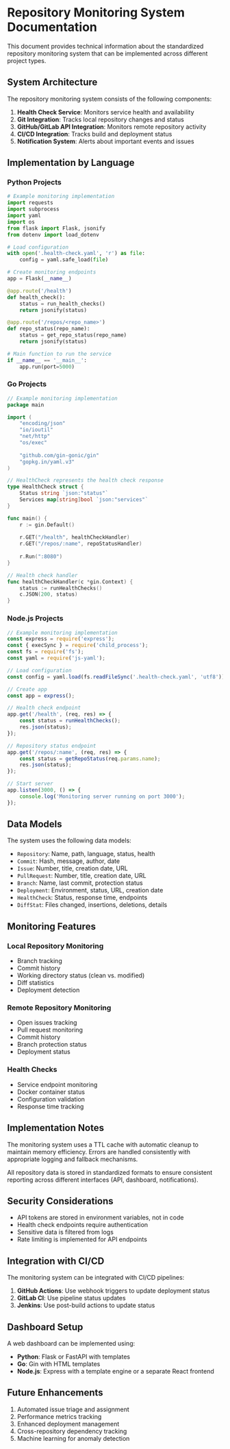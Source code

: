 # Repository Monitoring System Documentation

This document provides technical information about the standardized repository monitoring system that can be implemented across different project types.

## System Architecture

The repository monitoring system consists of the following components:

1. **Health Check Service**: Monitors service health and availability
2. **Git Integration**: Tracks local repository changes and status
3. **GitHub/GitLab API Integration**: Monitors remote repository activity
4. **CI/CD Integration**: Tracks build and deployment status
5. **Notification System**: Alerts about important events and issues

## Implementation by Language

### Python Projects

```python
# Example monitoring implementation
import requests
import subprocess
import yaml
import os
from flask import Flask, jsonify
from dotenv import load_dotenv

# Load configuration
with open('.health-check.yaml', 'r') as file:
    config = yaml.safe_load(file)

# Create monitoring endpoints
app = Flask(__name__)

@app.route('/health')
def health_check():
    status = run_health_checks()
    return jsonify(status)

@app.route('/repos/<repo_name>')
def repo_status(repo_name):
    status = get_repo_status(repo_name)
    return jsonify(status)

# Main function to run the service
if __name__ == '__main__':
    app.run(port=5000)
```

### Go Projects

```go
// Example monitoring implementation
package main

import (
    "encoding/json"
    "io/ioutil"
    "net/http"
    "os/exec"
    
    "github.com/gin-gonic/gin"
    "gopkg.in/yaml.v3"
)

// HealthCheck represents the health check response
type HealthCheck struct {
    Status string `json:"status"`
    Services map[string]bool `json:"services"`
}

func main() {
    r := gin.Default()
    
    r.GET("/health", healthCheckHandler)
    r.GET("/repos/:name", repoStatusHandler)
    
    r.Run(":8080")
}

// Health check handler
func healthCheckHandler(c *gin.Context) {
    status := runHealthChecks()
    c.JSON(200, status)
}
```

### Node.js Projects

```javascript
// Example monitoring implementation
const express = require('express');
const { execSync } = require('child_process');
const fs = require('fs');
const yaml = require('js-yaml');

// Load configuration
const config = yaml.load(fs.readFileSync('.health-check.yaml', 'utf8'));

// Create app
const app = express();

// Health check endpoint
app.get('/health', (req, res) => {
    const status = runHealthChecks();
    res.json(status);
});

// Repository status endpoint
app.get('/repos/:name', (req, res) => {
    const status = getRepoStatus(req.params.name);
    res.json(status);
});

// Start server
app.listen(3000, () => {
    console.log('Monitoring server running on port 3000');
});
```

## Data Models

The system uses the following data models:

- `Repository`: Name, path, language, status, health
- `Commit`: Hash, message, author, date
- `Issue`: Number, title, creation date, URL
- `PullRequest`: Number, title, creation date, URL
- `Branch`: Name, last commit, protection status
- `Deployment`: Environment, status, URL, creation date
- `HealthCheck`: Status, response time, endpoints
- `DiffStat`: Files changed, insertions, deletions, details

## Monitoring Features

### Local Repository Monitoring

- Branch tracking
- Commit history
- Working directory status (clean vs. modified)
- Diff statistics
- Deployment detection

### Remote Repository Monitoring

- Open issues tracking
- Pull request monitoring
- Commit history
- Branch protection status
- Deployment status

### Health Checks

- Service endpoint monitoring
- Docker container status
- Configuration validation
- Response time tracking

## Implementation Notes

The monitoring system uses a TTL cache with automatic cleanup to maintain memory efficiency. Errors are handled consistently with appropriate logging and fallback mechanisms.

All repository data is stored in standardized formats to ensure consistent reporting across different interfaces (API, dashboard, notifications).

## Security Considerations

- API tokens are stored in environment variables, not in code
- Health check endpoints require authentication
- Sensitive data is filtered from logs
- Rate limiting is implemented for API endpoints

## Integration with CI/CD

The monitoring system can be integrated with CI/CD pipelines:

1. **GitHub Actions**: Use webhook triggers to update deployment status
2. **GitLab CI**: Use pipeline status updates
3. **Jenkins**: Use post-build actions to update status

## Dashboard Setup

A web dashboard can be implemented using:

- **Python**: Flask or FastAPI with templates
- **Go**: Gin with HTML templates
- **Node.js**: Express with a template engine or a separate React frontend

## Future Enhancements

1. Automated issue triage and assignment
2. Performance metrics tracking
3. Enhanced deployment management
4. Cross-repository dependency tracking
5. Machine learning for anomaly detection

